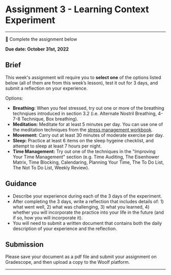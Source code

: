 # Assignment 3 - Learning Context Experiment

---

<aside>

📝 Complete the assignment below

</aside>

**Due date: October 31st, 2022**

## Brief

This week's assignment will require you to **select one** of the options listed below (all of them are from this week’s lesson), test it out for 3 days, and submit a reflection on your experience.

Options:
- **Breathing:** When you feel stressed, try out one or more of the breathing technqiues introduced in section 3.2 (i.e. Alternate Nostril Breathing, 4-7-8 Technique, Box breathing).
- **Meditation:** Meditate for at least 5 minutes per day. You can use one of the meditation techniques from the [stress management workbook](https://www.purdue.edu/stepstoleaps/learning-modules/well-being/_docs/Manage-Stress-Workbook.pdf).
- **Movement:** Carry out at least 30 minutes of moderate exercise per day.
- **Sleep:** Practice at least 6 items on the sleep hygeine checklist, and attempt to sleep at least 7 hours per night.
- **Time Management:** Try out one of the techniques in the "Improving Your Time Management" section (e.g. Time Auditing, The Eisenhower Matrix, Time Blocking, Calendaring, Planning Your Time, The To Do List, The Not To Do List, Weekly Review).


## Guidance
- Describe your experience during each of the 3 days of the experiment.
- After completing the 3 days, write a reflection that includes details of: 1) what went well, 2) what was challenging, 3) what you learned, 4) whether you will incorporate the practice into your life in the future (and if so, how you will incorporate it).
- You will need to submit a written document that contains both the daily description of your experience and the reflection. 


## Submission

Please save your document as a pdf file and submit your assignment on Gradescope, and then upload a copy to the Woolf platform.

---
